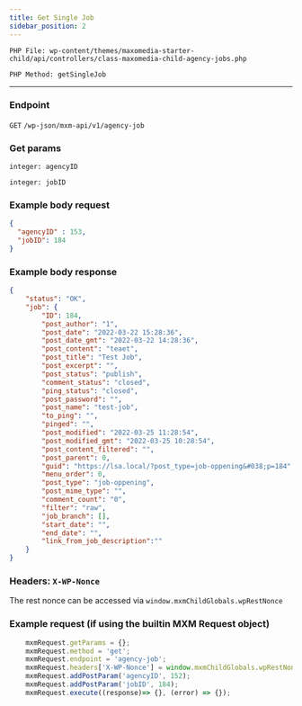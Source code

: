```yaml
---
title: Get Single Job
sidebar_position: 2
---
```


`PHP File: wp-content/themes/maxomedia-starter-child/api/controllers/class-maxomedia-child-agency-jobs.php`

`PHP Method: getSingleJob`

---
### Endpoint

`GET` `/wp-json/mxm-api/v1/agency-job`

### Get params
`integer: agencyID`

`integer: jobID`

### Example body request

```json
{
  "agencyID" : 153,
  "jobID": 184
}
```

### Example body response

```json
{
    "status": "OK",
    "job": {
        "ID": 184,
        "post_author": "1",
        "post_date": "2022-03-22 15:28:36",
        "post_date_gmt": "2022-03-22 14:28:36",
        "post_content": "teaet",
        "post_title": "Test Job",
        "post_excerpt": "",
        "post_status": "publish",
        "comment_status": "closed",
        "ping_status": "closed",
        "post_password": "",
        "post_name": "test-job",
        "to_ping": "",
        "pinged": "",
        "post_modified": "2022-03-25 11:28:54",
        "post_modified_gmt": "2022-03-25 10:28:54",
        "post_content_filtered": "",
        "post_parent": 0,
        "guid": "https://lsa.local/?post_type=job-oppening&#038;p=184",
        "menu_order": 0,
        "post_type": "job-oppening",
        "post_mime_type": "",
        "comment_count": "0",
        "filter": "raw",
        "job_branch": [],
        "start_date": "",
        "end_date": "",
        "link_from_job_description":"" 
    }
}
```

### Headers: `X-WP-Nonce`
The rest nonce can be accessed via `window.mxmChildGlobals.wpRestNonce`

### Example request (if using the builtin MXM Request object)

```javascript
    mxmRequest.getParams = {};
    mxmRequest.method = 'get';
    mxmRequest.endpoint = 'agency-job';
    mxmRequest.headers['X-WP-Nonce'] = window.mxmChildGlobals.wpRestNonce
    mxmRequest.addPostParam('agencyID', 152);
    mxmRequest.addPostParam('jobID', 184);
    mxmRequest.execute((response)=> {}, (error) => {});
```